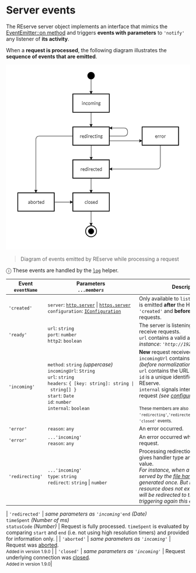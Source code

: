 # Server events

The REserve server object implements an interface that mimics the [EventEmitter::on method](https://nodejs.org/api/events.html#emitteroneventname-listener) and triggers **events with parameters** to `'notify'` any listener of **its activity**.

When a **request is processed**, the following diagram illustrates the **sequence of events that are emitted**.

![Events TAM State Diagram](events_state.png)

> Diagram of events emitted by REserve while processing a request

ⓘ These events are handled by the [`log`](log.md) helper.

| Event<br>`eventName`| Parameters<br>_`...members`_ | Description |
|---|---|---|
| `'created'` | `server`: [`http.server`](https://nodejs.org/api/http.html#http_class_http_server) \| [`https.server`](https://nodejs.org/api/https.html#https_class_https_server)<br>`configuration`: [`IConfiguration`](iconfiguration.md) | Only available to `listeners`, this event is emitted **after** the HTTP(S) server is `'created'` and **before** it accepts requests.
| `'ready'` | `url`: `string`<br>`port`: `number`<br>`http2`: `boolean` | The server is listening and **ready** to receive requests.<br>`url` contains a valid address *(for instance: `'http://192.168.4.1:8080/'`)*.
| `'incoming'` | `method`: `string` *(uppercase)*<br>`incomingUrl`: `String`<br>`url`: `string`<br>`headers`: `{ [key: string]: string \| string[] }`<br>`start`: `Date`<br>`id`: `number`<br>`internal`: `boolean` | **New** request received.<br>`incomingUrl` contains the original URL *(before normalization)*.<br>`url` contains the URL to be matched.<br>`id` is a unique identifier allocated by REserve.<br>`internal` signals internally dispatched request *(see [configuration interface](iconfiguration.md#async-dispatch-request-response)*).<br><br><small>These members are also available for `'error'`, `'redirecting'`,`'redirected'`, `'aborted'` and `'closed'` events.</small>|
| `'error'` | `reason`: `any` | An error occurred. |
| `'error'` | `...'incoming'`<br>`reason`: `any` | An error occurred while processing a request. |
| `'redirecting'` | `...'incoming'`<br>`type`: `string`<br>`redirect`: `string` \| `number` | Processing redirection to handler, gives handler type and redirection value. <br />*For instance, when a request will be served by the [file handler](#file), this event is generated once. But if the requested resource does not exist, the request will be redirected to the [status](#status) 404 triggering again this event.* |

| `'redirected'` | *same parameters as `'incoming'`*`end` *(Date)*<br>`timeSpent` *(Number of ms)*<br>`statusCode` *(Number)*</li></ul> | Request is fully processed. `timeSpent` is evaluated by comparing `start` and `end` (i.e. not using high resolution timers) and provided for information only. |
| `'aborted'` | *same parameters as `'incoming'`* | Request was [aborted](https://nodejs.org/api/http.html#http_event_aborted).<small><br />Added in version 1.9.0</small> |
| `'closed'` | *same parameters as `'incoming'`* | Request underlying connection was [closed](https://nodejs.org/api/http.html#http_event_close_2). <small><br />Added in version 1.9.0</small>|

